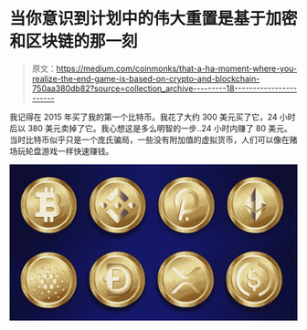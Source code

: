 # 当你意识到计划中的伟大重置是基于加密和区块链的那一刻

> 原文：<https://medium.com/coinmonks/that-a-ha-moment-where-you-realize-the-end-game-is-based-on-crypto-and-blockchain-750aa380db82?source=collection_archive---------18----------------------->

我记得在 2015 年买了我的第一个比特币。我花了大约 300 美元买了它，24 小时后以 380 美元卖掉了它。我心想这是多么明智的一步..24 小时内赚了 80 美元。当时比特币似乎只是一个庞氏骗局，一些没有附加值的虚拟货币，人们可以像在赌场玩轮盘游戏一样快速赚钱。

![](img/71de73648d23dc656aad2f0c66c672a4.png)